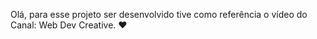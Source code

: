Olá, para esse projeto ser desenvolvido tive como referência o vídeo do Canal:
Web Dev Creative. 
❤️